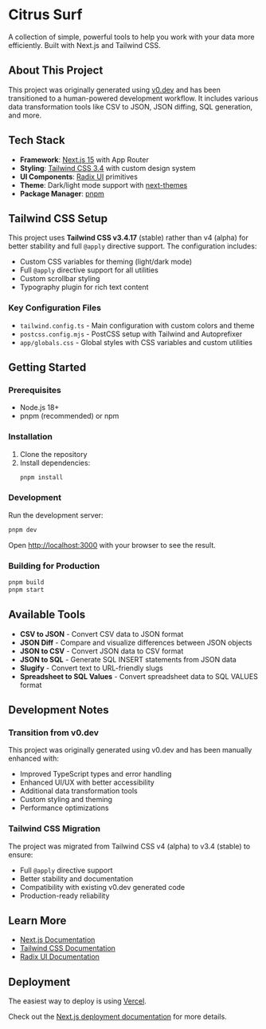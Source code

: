 # Citrus Surf

A collection of simple, powerful tools to help you work with your data more efficiently. Built with Next.js and Tailwind CSS.

## About This Project

This project was originally generated using [v0.dev](https://v0.dev) and has been transitioned to a human-powered development workflow. It includes various data transformation tools like CSV to JSON, JSON diffing, SQL generation, and more.

## Tech Stack

- **Framework**: [Next.js 15](https://nextjs.org/) with App Router
- **Styling**: [Tailwind CSS 3.4](https://tailwindcss.com/) with custom design system
- **UI Components**: [Radix UI](https://www.radix-ui.com/) primitives
- **Theme**: Dark/light mode support with [next-themes](https://github.com/pacocoursey/next-themes)
- **Package Manager**: [pnpm](https://pnpm.io/)

## Tailwind CSS Setup

This project uses **Tailwind CSS v3.4.17** (stable) rather than v4 (alpha) for better stability and full `@apply` directive support. The configuration includes:

- Custom CSS variables for theming (light/dark mode)
- Full `@apply` directive support for all utilities
- Custom scrollbar styling
- Typography plugin for rich text content

### Key Configuration Files

- `tailwind.config.ts` - Main configuration with custom colors and theme
- `postcss.config.mjs` - PostCSS setup with Tailwind and Autoprefixer
- `app/globals.css` - Global styles with CSS variables and custom utilities

## Getting Started

### Prerequisites

- Node.js 18+ 
- pnpm (recommended) or npm

### Installation

1. Clone the repository
2. Install dependencies:
   ```bash
   pnpm install
   ```

### Development

Run the development server:

```bash
pnpm dev
```

Open [http://localhost:3000](http://localhost:3000) with your browser to see the result.

### Building for Production

```bash
pnpm build
pnpm start
```

## Available Tools

- **CSV to JSON** - Convert CSV data to JSON format
- **JSON Diff** - Compare and visualize differences between JSON objects
- **JSON to CSV** - Convert JSON data to CSV format
- **JSON to SQL** - Generate SQL INSERT statements from JSON data
- **Slugify** - Convert text to URL-friendly slugs
- **Spreadsheet to SQL Values** - Convert spreadsheet data to SQL VALUES format

## Development Notes

### Transition from v0.dev

This project was originally generated using v0.dev and has been manually enhanced with:

- Improved TypeScript types and error handling
- Enhanced UI/UX with better accessibility
- Additional data transformation tools
- Custom styling and theming
- Performance optimizations

### Tailwind CSS Migration

The project was migrated from Tailwind CSS v4 (alpha) to v3.4 (stable) to ensure:

- Full `@apply` directive support
- Better stability and documentation
- Compatibility with existing v0.dev generated code
- Production-ready reliability

## Learn More

- [Next.js Documentation](https://nextjs.org/docs)
- [Tailwind CSS Documentation](https://tailwindcss.com/docs)
- [Radix UI Documentation](https://www.radix-ui.com/docs)

## Deployment

The easiest way to deploy is using [Vercel](https://vercel.com/new?utm_medium=default-template&filter=next.js&utm_source=create-next-app&utm_campaign=create-next-app-readme).

Check out the [Next.js deployment documentation](https://nextjs.org/docs/app/building-your-application/deploying) for more details.
